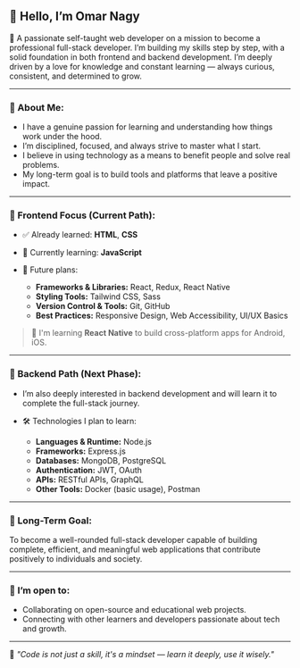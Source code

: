 ## 👋 Hello, I’m Omar Nagy

🎯 A passionate self-taught web developer on a mission to become a professional full-stack developer. I’m building my skills step by step, with a solid foundation in both frontend and backend development. I’m deeply driven by a love for knowledge and constant learning — always curious, consistent, and determined to grow.

---

### 🧠 About Me:

* I have a genuine passion for learning and understanding how things work under the hood.
* I’m disciplined, focused, and always strive to master what I start.
* I believe in using technology as a means to benefit people and solve real problems.
* My long-term goal is to build tools and platforms that leave a positive impact.

---

### 🎨 Frontend Focus (Current Path):

* ✅ Already learned: **HTML**, **CSS**
* 🚧 Currently learning: **JavaScript**
* 📌 Future plans:

  * **Frameworks & Libraries:** React, Redux, React Native
  * **Styling Tools:** Tailwind CSS, Sass
  * **Version Control & Tools:** Git, GitHub
  * **Best Practices:** Responsive Design, Web Accessibility, UI/UX Basics

> 🚀 I'm learning **React Native** to build cross-platform apps for Android, iOS.

---

### 🔧 Backend Path (Next Phase):

* I’m also deeply interested in backend development and will learn it to complete the full-stack journey.
* 🛠️ Technologies I plan to learn:

  * **Languages & Runtime:** Node.js
  * **Frameworks:** Express.js
  * **Databases:** MongoDB, PostgreSQL
  * **Authentication:** JWT, OAuth
  * **APIs:** RESTful APIs, GraphQL
  * **Other Tools:** Docker (basic usage), Postman

---

### 🎯 Long-Term Goal:

To become a well-rounded full-stack developer capable of building complete, efficient, and meaningful web applications that contribute positively to individuals and society.

---

### 🤝 I’m open to:

* Collaborating on open-source and educational web projects.
* Connecting with other learners and developers passionate about tech and growth.
---

🧠 *"Code is not just a skill, it's a mindset — learn it deeply, use it wisely."*

